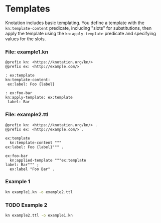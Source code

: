 # Templates

Knotation includes basic templating. You define a template with the `kn:template-content` predicate, including "slots" for substitutions, then apply the template using the `kn:apply-template` predicate and specifying values for the slots.

### File: example1.kn

```kn
@prefix kn: <https://knotation.org/kn/>
@prefix ex: <http://example.com/>

: ex:template
kn:template-content: 
 ex:label: Foo {label}

: ex:foo-bar
kn:apply-template: ex:template
 label: Bar
```

### File: example2.ttl

```ttl
@prefix kn: <https://knotation.org/kn/> .
@prefix ex: <http://example.com/> .

ex:template
  kn:template-content """
ex:label: Foo {label}""" .

ex:foo-bar
  kn:applied-template """ex:template
label: Bar""" ;
  ex:label "Foo Bar" .

```

### Example 1

```sh
kn example1.kn -o example2.ttl
```

### TODO Example 2

```sh
kn example2.ttl -o example1.kn
```
